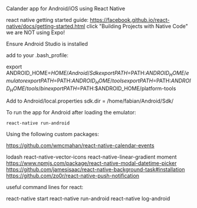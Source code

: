  
Calander app for Android/iOS using React Native

react native getting started guide: 
https://facebook.github.io/react-native/docs/getting-started.html
click "Building Projects with Native Code" 
we are NOT using Expo!

Ensure Android Studio is installed

add to your .bash_profile:

export ANDROID_HOME=$HOME/Android/Sdk
export PATH=$PATH:$ANDROID_HOME/emulator
export PATH=$PATH:$ANDROID_HOME/tools
export PATH=$PATH:$ANDROID_HOME/tools/bin
export PATH=$PATH:$ANDROID_HOME/platform-tools


Add to Android/local.properties
sdk.dir = /home/fabian/Android/Sdk/


To run the app for Android after loading the emulator:

    react-native run-android


Using the following custom packages:

https://github.com/wmcmahan/react-native-calendar-events


lodash
react-native-vector-icons
react-native-linear-gradient
moment
https://www.npmjs.com/package/react-native-modal-datetime-picker
https://github.com/jamesisaac/react-native-background-task#installation
https://github.com/zo0r/react-native-push-notification


useful command lines for react:

react-native start
react-native run-android
react-native log-android

